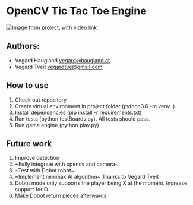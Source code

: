 OpenCV Tic Tac Toe Engine
=========================

[![Image from project, with video link](https://vegard.haugland.at/projects/opencv_tictactoe_engine/VID_20190408_155757.mp4.png)](https://www.dropbox.com/s/qwh9dm1otlfxhlq/VID_20190408_155757.mp4?dl=0)



Authors:
--------
* Vegard Haugland <vegard@haugland.at>
* Vegard Tveit <vegardtve@gmail.com>

How to use
----------

1. Check out repository
2. Create virtual environment in project folder (python3.6 -m venv .)
3. Install dependencies (pip install -r requirements.txt)
4. Run tests (python testBoards.py). All tests should pass.
5. Run game engine (python play.py).

Future work
-----------

1. Improve detection
2. ~Fully integrate with opencv and camera~
3. ~Test with Dobot robot~
4. ~Implement minimax AI algorithm~ Thanks to Vegard Tveit
5. Dobot mode only supports the player being X at the moment. Increase support for O.
6. Make Dobot return pieces afterwards.
